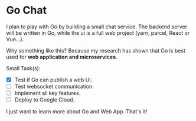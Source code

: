 <h1>Go Chat</h1>

I plan to play with Go by building a small chat service. 
The backend server will be written in Go, while the ui
is a full web project (yarn, parcel, React or Vue...).

Why something like this? Because my research has shown
that Go is best used for <b>web application and microservices</b>.

Small Task(s):
 - [x] Test if Go can publish a web UI.
 - [ ] Test websocket communication.
 - [ ] Implement all key features.
 - [ ] Deploy to Google Cloud.

I just want to learn more about Go and Web App. That's it!
